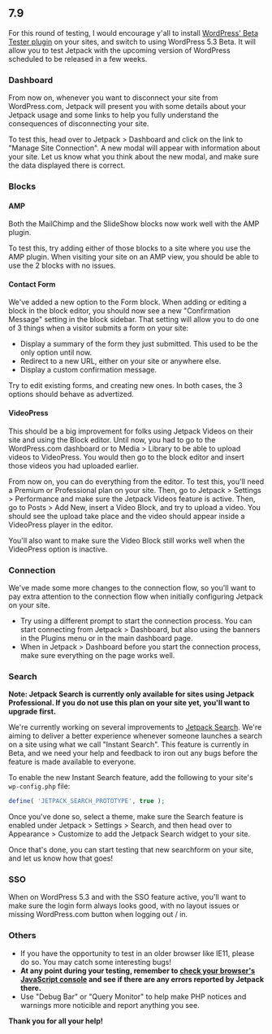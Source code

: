 ## 7.9

For this round of testing, I would encourage y'all to install [WordPress' Beta Tester plugin](https://wordpress.org/plugins/wordpress-beta-tester/) on your sites, and switch to using WordPress 5.3 Beta. It will allow you to test Jetpack with the upcoming version of WordPress scheduled to be released in a few weeks.

### Dashboard

From now on, whenever you want to disconnect your site from WordPress.com, Jetpack will present you with some details about your Jetpack usage and some links to help you fully understand the consequences of disconnecting your site.

To test this, head over to Jetpack > Dashboard and click on the link to "Manage Site Connection". A new modal will appear with information about your site. Let us know what you think about the new modal, and make sure the data displayed there is correct.

### Blocks

#### AMP

Both the MailChimp and the SlideShow blocks now work well with the AMP plugin.

To test this, try adding either of those blocks to a site where you use the AMP plugin. When visiting your site on an AMP view, you should be able to use the 2 blocks with no issues.

#### Contact Form

We've added a new option to the Form block. When adding or editing a block in the block editor, you should now see a new "Confirmation Message" setting in the block sidebar. That setting will allow you to do one of 3 things when a visitor submits a form on your site:
- Display a summary of the form they just submitted. This used to be the only option until now.
- Redirect to a new URL, either on your site or anywhere else.
- Display a custom confirmation message.

Try to edit existing forms, and creating new ones. In both cases, the 3 options should behave as advertized.

#### VideoPress

This should be a big improvement for folks using Jetpack Videos on their site and using the Block editor. Until now, you had to go to the WordPress.com dashboard or to Media > Library to be able to upload videos to VideoPress. You would then go to the block editor and insert those videos you had uploaded earlier.

From now on, you can do everything from the editor. To test this, you'll need a Premium or Professional plan on your site. Then, go to Jetpack > Settings > Performance and make sure the Jetpack Videos feature is active.
Then, go to Posts > Add New, insert a Video Block, and try to upload a video. You should see the upload take place and the video should appear inside a VideoPress player in the editor.

You'll also want to make sure the Video Block still works well when the VideoPress option is inactive.

### Connection

We've made some more changes to the connection flow, so you'll want to pay extra attention to the connection flow when initially configuring Jetpack on your site.

- Try using a different prompt to start the connection process. You can start connecting from Jetpack > Dashboard, but also using the banners in the Plugins menu or in the main dashboard page.
- When in Jetpack > Dashboard before you start the connection process, make sure everything on the page works well.

### Search

**Note: Jetpack Search is currently only available for sites using Jetpack Professional. If you do not use this plan on your site yet, you'll want to upgrade first.**

We're currently working on several improvements to [Jetpack Search](https://jetpack.com/support/search/). We're aiming to deliver a better experience whenever someone launches a search on a site using what we call "Instant Search". This feature is currently in Beta, and we need your help and feedback to iron out any bugs before the feature is made available to everyone.

To enable the new Instant Search feature, add the following to your site's `wp-config.php` file:

```php
define( 'JETPACK_SEARCH_PROTOTYPE', true );
```

Once you've done so, select a theme, make sure the Search feature is enabled under Jetpack > Settings > Search, and then head over to Appearance > Customize to add the Jetpack Search widget to your site.

Once that's done, you can start testing that new searchform on your site, and let us know how that goes!

### SSO

When on WordPress 5.3 and with the SSO feature active, you'll want to make sure the login form always looks good, with no layout issues or missing WordPress.com button when logging out / in.

### Others

- If you have the opportunity to test in an older browser like IE11, please do so. You may catch some interesting bugs!
- **At any point during your testing, remember to [check your browser's JavaScript console](https://codex.wordpress.org/Using_Your_Browser_to_Diagnose_JavaScript_Errors#Step_3:_Diagnosis) and see if there are any errors reported by Jetpack there.**
- Use "Debug Bar" or "Query Monitor" to help make PHP notices and warnings more noticible and report anything you see.

**Thank you for all your help!**
